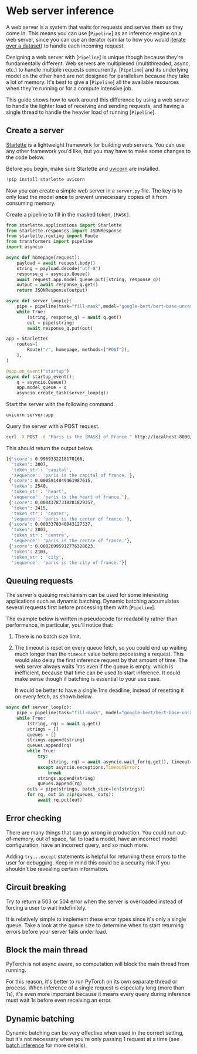 <!--Copyright 2024 The HuggingFace Team. All rights reserved.

Licensed under the Apache License, Version 2.0 (the "License"); you may not use this file except in compliance with
the License. You may obtain a copy of the License at

http://www.apache.org/licenses/LICENSE-2.0

Unless required by applicable law or agreed to in writing, software distributed under the License is distributed on
an "AS IS" BASIS, WITHOUT WARRANTIES OR CONDITIONS OF ANY KIND, either express or implied. See the License for the
specific language governing permissions and limitations under the License.

⚠️ Note that this file is in Markdown but contain specific syntax for our doc-builder (similar to MDX) that may not be
rendered properly in your Markdown viewer.

-->

# Web server inference

A web server is a system that waits for requests and serves them as they come in. This means you can use [`Pipeline`] as an inference engine on a web server, since you can use an iterator (similar to how you would [iterate over a dataset](./pipeline_tutorial#large-datasets)) to handle each incoming request.

Designing a web server with [`Pipeline`] is unique though because they're fundamentally different. Web servers are multiplexed (multithreaded, async, etc.) to handle multiple requests concurrently. [`Pipeline`] and its underlying model on the other hand are not designed for parallelism because they take a lot of memory. It's best to give a [`Pipeline`] all the available resources when they're running or for a compute intensive job.

This guide shows how to work around this difference by using a web server to handle the lighter load of receiving and sending requests, and having a single thread to handle the heavier load of running [`Pipeline`].

## Create a server

[Starlette](https://www.starlette.io/) is a lightweight framework for building web servers. You can use any other framework you'd like, but you may have to make some changes to the code below.

Before you begin, make sure Starlette and [uvicorn](http://www.uvicorn.org/) are installed.

```py
!pip install starlette uvicorn
```

Now you can create a simple web server in a `server.py` file. The key is to only load the model **once** to prevent unnecessary copies of it from consuming memory.

Create a pipeline to fill in the masked token, `[MASK]`.

```py
from starlette.applications import Starlette
from starlette.responses import JSONResponse
from starlette.routing import Route
from transformers import pipeline
import asyncio

async def homepage(request):
    payload = await request.body()
    string = payload.decode("utf-8")
    response_q = asyncio.Queue()
    await request.app.model_queue.put((string, response_q))
    output = await response_q.get()
    return JSONResponse(output)

async def server_loop(q):
    pipe = pipeline(task="fill-mask",model="google-bert/bert-base-uncased")
    while True:
        (string, response_q) = await q.get()
        out = pipe(string)
        await response_q.put(out)

app = Starlette(
    routes=[
        Route("/", homepage, methods=["POST"]),
    ],
)

@app.on_event("startup")
async def startup_event():
    q = asyncio.Queue()
    app.model_queue = q
    asyncio.create_task(server_loop(q))
```

Start the server with the following command.

```bash
uvicorn server:app
```

Query the server with a POST request.

```bash
curl -X POST -d "Paris is the [MASK] of France." http://localhost:8000/
```

This should return the output below.

```bash
[{'score': 0.9969332218170166,
  'token': 3007,
  'token_str': 'capital',
  'sequence': 'paris is the capital of france.'},
 {'score': 0.0005914849461987615,
  'token': 2540,
  'token_str': 'heart',
  'sequence': 'paris is the heart of france.'},
 {'score': 0.00043787318281829357,
  'token': 2415,
  'token_str': 'center',
  'sequence': 'paris is the center of france.'},
 {'score': 0.0003378340043127537,
  'token': 2803,
  'token_str': 'centre',
  'sequence': 'paris is the centre of france.'},
 {'score': 0.00026995912776328623,
  'token': 2103,
  'token_str': 'city',
  'sequence': 'paris is the city of france.'}]
```

## Queuing requests

The server's queuing mechanism can be used for some interesting applications such as dynamic batching. Dynamic batching accumulates several requests first before processing them with [`Pipeline`].

The example below is written in pseudocode for readability rather than performance, in particular, you'll notice that:

1. There is no batch size limit.
2. The timeout is reset on every queue fetch, so you could end up waiting much longer than the `timeout` value before processing a request. This would also delay the first inference request by that amount of time. The web server always waits 1ms even if the queue is empty, which is inefficient, because that time can be used to start inference. It could make sense though if batching is essential to your use case.

    It would be better to have a single 1ms deadline, instead of resetting it on every fetch, as shown below.

```py
async def server_loop(q):
    pipe = pipeline(task="fill-mask", model="google-bert/bert-base-uncased")
    while True:
        (string, rq) = await q.get()
        strings = []
        queues = []
        strings.append(string)
        queues.append(rq)
        while True:
            try:
                (string, rq) = await asyncio.wait_for(q.get(), timeout=1)
            except asyncio.exceptions.TimeoutError:
                break
            strings.append(string)
            queues.append(rq)
        outs = pipe(strings, batch_size=len(strings))
        for rq, out in zip(queues, outs):
            await rq.put(out)
```

## Error checking

There are many things that can go wrong in production. You could run out-of-memory, out of space, fail to load a model, have an incorrect model configuration, have an incorrect query, and so much more.

Adding `try...except` statements is helpful for returning these errors to the user for debugging. Keep in mind this could be a security risk if you shouldn't be revealing certain information.

## Circuit breaking

Try to return a 503 or 504 error when the server is overloaded instead of forcing a user to wait indefinitely.

It is relatively simple to implement these error types since it's only a single queue. Take a look at the queue size to determine when to start returning errors before your server fails under load.

## Block the main thread

PyTorch is not async aware, so computation will block the main thread from running.

For this reason, it's better to run PyTorch on its own separate thread or process. When inference of a single request is especially long (more than 1s), it's even more important because it means every query during inference must wait 1s before even receiving an error.

## Dynamic batching

Dynamic batching can be very effective when used in the correct setting, but it's not necessary when you're only passing 1 request at a time (see [batch inference](./pipeline_tutorial#batch-inference) for more details).
